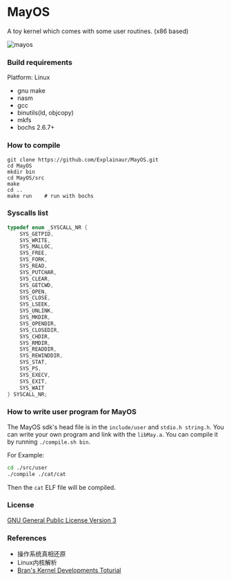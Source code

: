 # MayOS

A toy kernel which comes with some user routines. (x86 based)

![mayos](https://github.com/Explainaur/MayOS/blob/master/Mayos.png?raw=true)

### Build requirements

Platform: Linux

* gnu make
* nasm
* gcc
* binutils(ld, objcopy)
* mkfs
* bochs 2.6.7+

### How to compile

```shell
git clone https://github.com/Explainaur/MayOS.git
cd MayOS
mkdir bin
cd MayOS/src
make
cd ..
make run    # run with bochs
```

### Syscalls list

```c
typedef enum _SYSCALL_NR {
    SYS_GETPID,
    SYS_WRITE,
    SYS_MALLOC,
    SYS_FREE,
    SYS_FORK,
    SYS_READ,
    SYS_PUTCHAR,
    SYS_CLEAR,
    SYS_GETCWD,
    SYS_OPEN,
    SYS_CLOSE,
    SYS_LSEEK,
    SYS_UNLINK,
    SYS_MKDIR,
    SYS_OPENDIR,
    SYS_CLOSEDIR,
    SYS_CHDIR,
    SYS_RMDIR,
    SYS_READDIR,
    SYS_REWINDDIR,
    SYS_STAT,
    SYS_PS,
    SYS_EXECV,
    SYS_EXIT,
    SYS_WAIT
} SYSCALL_NR;
```

### How to write user program for MayOS

The MayOS sdk's head file is in the `include/user` and `stdio.h string.h`. You can write your own program and link with the `libMay.a`. You can compile it by running `./compile.sh bin`.  

For Example:
```sh
cd ./src/user
./compile ./cat/cat
```

Then the `cat` ELF file will be compiled.


### License

[GNU General Public License Version 3](https://github.com/Explainaur/MayOS/blob/master/LICENSE)

### References

- 操作系统真相还原
- Linux内核解析
- [Bran's Kernel Developments Toturial](http://www.osdever.net/bkerndev/Docs/gettingstarted.htm)
